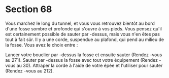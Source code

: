 # Section 68

Vous marchez le long du tunnel, et vous vous retrouvez bientôt au bord d'une fosse
sombre et profonde qui s'ouvre à vos pieds. Vous pensez qu'il est certainement possible
de sauter par -dessus, mais vous n'en êtes pas tout à fait sûr. Il y a une corde, suspendue au
plafond, qui pend au milieu de la fosse. Vous avez le choix entre  :


Lancer votre bouclier par -dessus la fosse et ensuite sauter  (Rendez -vous au 271).
Sauter par -dessus la fosse avec tout votre équipement  (Rendez -vous au 30).
Attraper la corde à l'aide de votre épée et l'utiliser pour sauter  (Rendez -vous au 212).